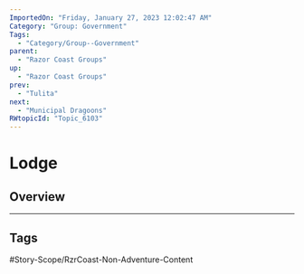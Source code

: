 ```yaml
---
ImportedOn: "Friday, January 27, 2023 12:02:47 AM"
Category: "Group: Government"
Tags:
  - "Category/Group--Government"
parent:
  - "Razor Coast Groups"
up:
  - "Razor Coast Groups"
prev:
  - "Tulita"
next:
  - "Municipal Dragoons"
RWtopicId: "Topic_6103"
---
```

# Lodge
## Overview

---
## Tags
#Story-Scope/RzrCoast-Non-Adventure-Content


